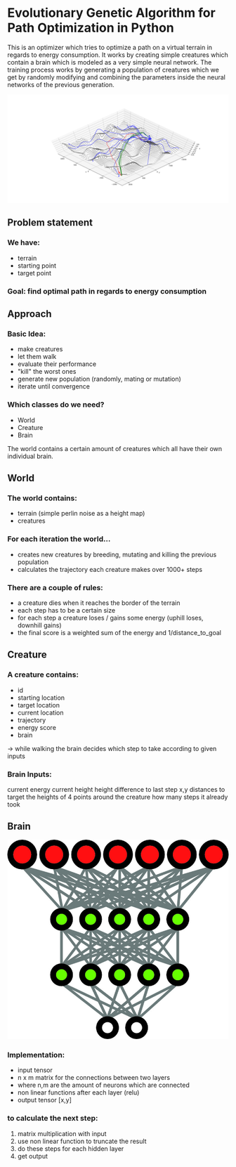 # Evolutionary Genetic Algorithm for Path Optimization in Python

This is an optimizer which tries to optimize a path on a virtual terrain in regards to energy consumption.
It works by creating simple creatures which contain a brain which is modeled as a very simple neural network.
The training process works by generating a population of creatures which we get by randomly modifying and combining the parameters inside the neural networks of the previous generation.


![Main Image](https://github.com/Thomacdebabo/EvolGenAlg/blob/master/preeeetty_gooood.png)

## Problem statement
### We have:

- terrain
- starting point
- target point

### Goal: find optimal path in regards to energy consumption

## Approach
### Basic Idea:

- make creatures
- let them walk
- evaluate their performance
- "kill" the worst ones
- generate new population (randomly, mating or mutation)
- iterate until convergence

### Which classes do we need?

- World
- Creature
- Brain

The world contains a certain amount of creatures which all have their own individual brain.





## World

### The world contains:
- terrain (simple perlin noise as a height map)
- creatures

### For each iteration the world…
 - creates new creatures by breeding, mutating and killing the previous population
 - calculates the trajectory each creature makes over 1000+ steps

### There are a couple of rules:
- a creature dies when it reaches the border of the terrain
- each step has to be a certain size
- for each step a creature loses / gains some energy (uphill loses, downhill gains)
- the final score is a weighted sum of the energy and 1/distance_to_goal

## Creature

### A creature contains:
- id
- starting location
- target location
- current location
- trajectory
- energy score
- brain

-> while walking the brain decides which step to take according to given inputs

### Brain Inputs:
current energy
current height
height difference to last step
x,y distances to target
the heights of 4 points around the creature
how many steps it already took

## Brain

![Brain](https://github.com/Thomacdebabo/EvolGenAlg/blob/master/nn_schema.jpg)

### Implementation:
- input tensor
- n x m matrix for the connections between two layers
- where n,m are the amount of neurons which are connected
- non linear functions after each layer (relu)
- output tensor [x,y] 

### to calculate the next step: 
1. matrix multiplication with input
2. use non linear function to truncate the result
3. do these steps for each hidden layer
4. get output

